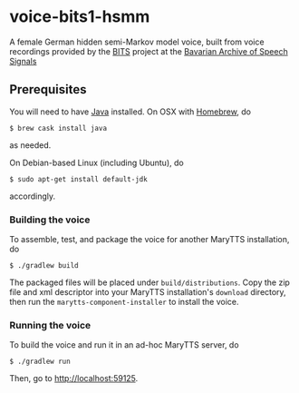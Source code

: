 # voice-bits1-hsmm

A female German hidden semi-Markov model voice, built from voice recordings provided by the [BITS](http://www.phonetik.uni-muenchen.de/forschung/BITS/) project at the [Bavarian Archive of Speech Signals](http://www.bas.uni-muenchen.de/)

## Prerequisites

You will need to have [Java](https://www.java.com/) installed.
On OSX with [Homebrew](http://brew.sh/), do
```
$ brew cask install java
```
as needed.

On Debian-based Linux (including Ubuntu), do
```
$ sudo apt-get install default-jdk
```
accordingly.

### Building the voice

To assemble, test, and package the voice for another MaryTTS installation, do
```
$ ./gradlew build
```
The packaged files will be placed under `build/distributions`.
Copy the zip file and xml descriptor into your MaryTTS installation's `download` directory, then run the `marytts-component-installer` to install the voice.

### Running the voice

To build the voice and run it in an ad-hoc MaryTTS server, do
```
$ ./gradlew run
```
Then, go to [http://localhost:59125](http://localhost:59125/).
